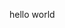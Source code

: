 hello world

<!---
Sammy-omosh/Sammy-omosh is a ✨ special ✨ repository because its `README.md` (this file) appears on your GitHub profile.
You can click the Preview link to take a look at your changes.
--->
